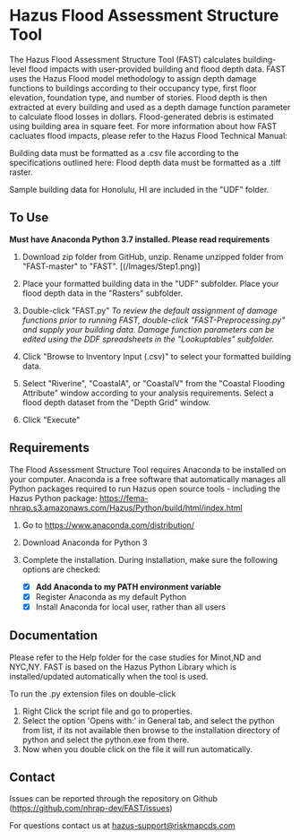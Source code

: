 # Hazus Flood Assessment Structure Tool

The Hazus Flood Assessment Structure Tool (FAST) calculates building-level flood impacts with user-provided building and flood depth data. FAST uses the Hazus Flood model methodology to assign depth damage functions to buildings according to their occupancy type, first floor elevation, foundation type, and number of stories. Flood depth is then extracted at every building and used as a depth damage function parameter to calculate flood losses in dollars. Flood-generated debris is estimated using building area in square feet. For more information about how FAST cacluates flood impacts, please refer to the Hazus Flood Technical Manual: 

Building data must be formatted as a .csv file according to the specifications outlined here: Flood depth data must be formatted as a .tiff raster.

Sample building data for Honolulu, HI are included in the "UDF" folder.

## To Use

**Must have Anaconda Python 3.7 installed. Please read requirements**

1. Download zip folder from GitHub, unzip. Rename unzipped folder from "FAST-master" to "FAST".
[(/Images/Step1.png)]

2. Place your formatted building data in the "UDF" subfolder. Place your flood depth data in the "Rasters" subfolder.

3. Double-click "FAST.py"
*To review the default assignment of damage functions prior to running FAST, double-click "FAST-Preprocessing.py" and supply your building data. Damage function parameters can be edited using the DDF spreadsheets in the "Lookuptables" subfolder.*

4. Click "Browse to Inventory Input (.csv)" to select your formatted building data.

5. Select "Riverine", "CoastalA", or "CoastalV" from the "Coastal Flooding Attribute" window according to your analysis requirements. Select a flood depth dataset from the "Depth Grid" window.

6. Click "Execute"

## Requirements

The Flood Assessment Structure Tool requires Anaconda to be installed on your computer. Anaconda is a free software that automatically manages all Python packages required to run Hazus open source tools - including the Hazus Python package: https://fema-nhrap.s3.amazonaws.com/Hazus/Python/build/html/index.html

1. Go to https://www.anaconda.com/distribution/

2. Download Anaconda for Python 3

3. Complete the installation. During installation, make sure the following options are checked:

   - [x] **Add Anaconda to my PATH environment variable**
   - [x] Register Anaconda as my default Python
   - [x] Install Anaconda for local user, rather than all users

## Documentation

Please refer to the Help folder for the case studies for Minot,ND and NYC,NY. 
FAST is based on the Hazus Python Library which is installed/updated automatically when the tool is used.

To run the .py extension files on double-click

1. Right Click the script file and go to properties. 
2. Select the option 'Opens with:' in General tab, and select the python from list, if its not available then browse to the installation directory of python and select the python.exe from there.
3. Now when you double click on the file it will run automatically.

## Contact

Issues can be reported through the repository on Github (https://github.com/nhrap-dev/FAST/issues)

For questions contact us at hazus-support@riskmapcds.com
